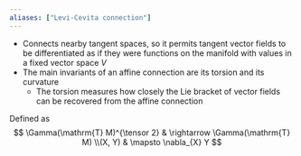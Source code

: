 ```yaml
---
aliases: ["Levi-Cevita connection"]
---
```


- Connects nearby tangent spaces, so it permits tangent vector fields to be differentiated as if they were functions on the manifold with values in a fixed vector space $V$
- The main invariants of an affine connection are its torsion and its curvature
	- The torsion measures how closely the Lie bracket of vector fields can be recovered from the affine connection

Defined as
$$
\Gamma(\mathrm{T} M)^{\tensor 2} & \rightarrow \Gamma(\mathrm{T} M) \\(X, Y) & \mapsto \nabla_{X} Y 
$$